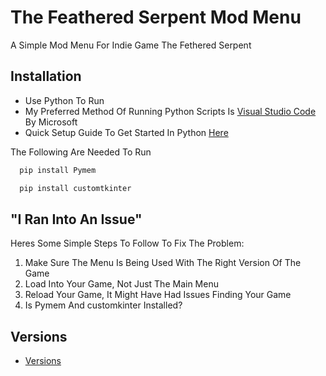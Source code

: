 
# The Feathered Serpent Mod Menu

A Simple Mod Menu For Indie Game The Fethered Serpent

## Installation
- Use Python To Run
- My Preferred Method Of Running Python Scripts Is [Visual Studio Code](https://code.visualstudio.com/) By Microsoft
- Quick Setup Guide To Get Started In Python [Here](https://www.youtube.com/watch?v=cUAK4x_7thA)

The Following Are Needed To Run

```bash
  pip install Pymem
```
```bash
  pip install customtkinter
```
## "I Ran Into An Issue"
Heres Some Simple Steps To Follow To Fix The Problem:

1. Make Sure The Menu Is Being Used With The Right Version Of The Game
2. Load Into Your Game, Not Just The Main Menu
3. Reload Your Game, It Might Have Had Issues Finding Your Game
4. Is Pymem And customkinter Installed?
    
## Versions

 - [Versions](https://github.com/TheSushi22/TheFeatheredSerpent_Mod_Menu/branches)

